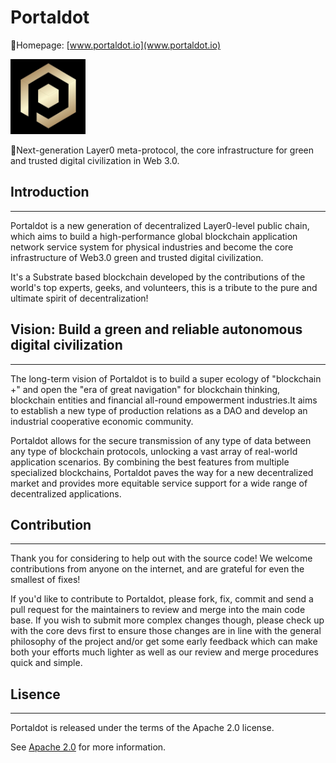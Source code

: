 # Portaldot

🚀Homepage: [www.portaldot.io](www.portaldot.io)

<img src=".\icon\portaldot.jpg" width = 120 height = 120>

🚀Next-generation Layer0 meta-protocol, the core infrastructure for green and trusted digital civilization in Web 3.0.

## Introduction
***
Portaldot is a new generation of decentralized Layer0-level public chain, which aims to build a high-performance global blockchain application network service system for physical industries and become the core infrastructure of Web3.0 green and trusted digital civilization.

It's a Substrate based blockchain developed by the contributions of the world's top experts, geeks, and volunteers, this is a tribute to the pure and ultimate spirit of decentralization!

## Vision: Build a green and reliable autonomous digital civilization
***
The long-term vision of Portaldot is to build a super ecology of "blockchain +" and open the "era of great navigation" for blockchain thinking, blockchain entities and financial all-round empowerment industries.It aims to establish a new type of production relations as a DAO and develop an industrial cooperative economic community.

Portaldot allows for the secure transmission of any type of data between any type of blockchain protocols, unlocking a vast array of real-world application scenarios. 
By combining the best features from multiple specialized blockchains, Portaldot paves the way for a new decentralized market and provides more equitable service support for a wide range of decentralized applications.

## Contribution
***
Thank you for considering to help out with the source code! We welcome contributions from anyone on the internet, and are grateful for even the smallest of fixes!

If you'd like to contribute to Portaldot, please fork, fix, commit and send a pull request for the maintainers to review and merge into the main code base. If you wish to submit more complex changes though, please check up with the core devs first to ensure those changes are in line with the general philosophy of the project and/or get some early feedback which can make both your efforts much lighter as well as our review and merge procedures quick and simple.

## Lisence
***
Portaldot is released under the terms of the Apache 2.0 license.

See [Apache 2.0](LICENSE-APACHE2) for more information.
